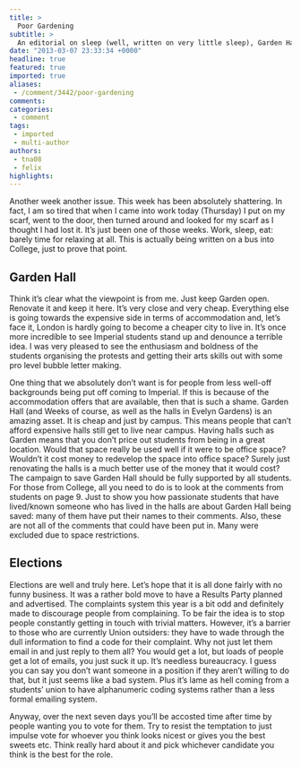 ```yaml
---
title: >
  Poor Gardening
subtitle: >
  An editorial on sleep (well, written on very little sleep), Garden Hall, and Elections
date: "2013-03-07 23:33:34 +0000"
headline: true
featured: true
imported: true
aliases:
 - /comment/3442/poor-gardening
comments:
categories:
 - comment
tags:
 - imported
 - multi-author
authors:
 - tna08
 - felix
highlights:
---
```


Another week another issue. This week has been absolutely shattering. In fact, I am so tired that when I came into work today (Thursday) I put on my scarf, went to the door, then turned around and looked for my scarf as I thought I had lost it. It’s just been one of those weeks. Work, sleep, eat: barely time for relaxing at all. This is actually being written on a bus into College, just to prove that point.
## Garden Hall
Think it’s clear what the viewpoint is from me. Just keep Garden open. Renovate it and keep it here. It’s very close and very cheap. Everything else is going towards the expensive side in terms of accommodation and, let’s face it, London is hardly going to become a cheaper city to live in. It’s once more incredible to see Imperial students stand up and denounce a terrible idea. I was very pleased to see the enthusiasm and boldness of the students organising the protests and getting their arts skills out with some pro level bubble letter making.

One thing that we absolutely don’t want is for people from less well-off backgrounds being put off coming to Imperial. If this is because of the accommodation offers that are available, then that is such a shame. Garden Hall (and Weeks of course, as well as the halls in Evelyn Gardens) is an amazing asset. It is cheap and just by campus. This means people that can’t afford expensive halls still get to live near campus. Having halls such as Garden means that you don’t price out students from being in a great location. Would that space really be used well if it were to be office space? Wouldn’t it cost money to redevelop the space into office space? Surely just renovating the halls is a much better use of the money that it would cost? The campaign to save Garden Hall should be fully supported by all students. For those from College, all you need to do is to look at the comments from students on page 9. Just to show you how passionate students that have lived/known someone who has lived in the halls are about Garden Hall being saved: many of them have put their names to their comments. Also, these are not all of the comments that could have been put in. Many were excluded due to space restrictions.
## Elections
Elections are well and truly here. Let’s hope that it is all done fairly with no funny business. It was a rather bold move to have a Results Party planned and advertised. The complaints system this year is a bit odd and definitely made to discourage people from complaining. To be fair the idea is to stop people constantly getting in touch with trivial matters. However, it’s a barrier to those who are currently Union outsiders: they have to wade through the dull information to find a code for their complaint. Why not just let them email in and just reply to them all? You would get a lot, but loads of people get a lot of emails, you just suck it up. It’s needless bureaucracy. I guess you can say you don’t want someone in a position if they aren’t willing to do that, but it just seems like a bad system. Plus it’s lame as hell coming from a students’ union to have alphanumeric coding systems rather than a less formal emailing system.

Anyway, over the next seven days you’ll be accosted time after time by people wanting you to vote for them. Try to resist the temptation to just impulse vote for whoever you think looks nicest or gives you the best sweets etc. Think really hard about it and pick whichever candidate you think is the best for the role.
